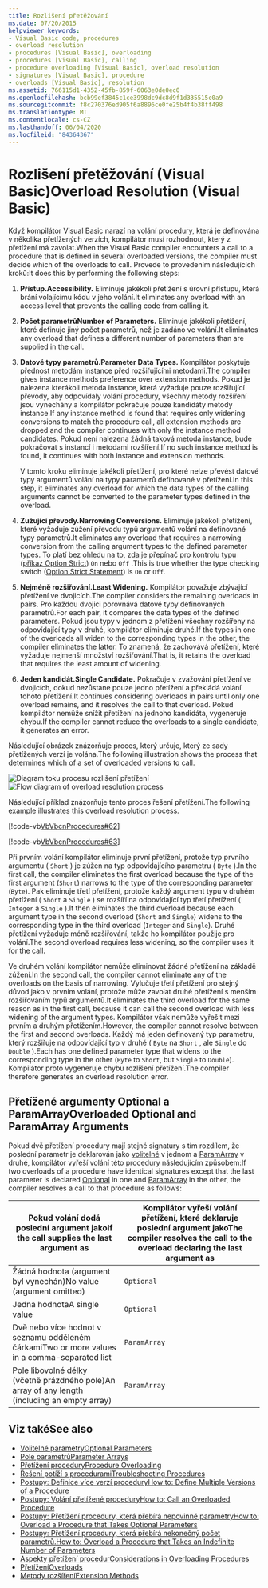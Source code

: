 ```yaml
---
title: Rozlišení přetěžování
ms.date: 07/20/2015
helpviewer_keywords:
- Visual Basic code, procedures
- overload resolution
- procedures [Visual Basic], overloading
- procedures [Visual Basic], calling
- procedure overloading [Visual Basic], overload resolution
- signatures [Visual Basic], procedure
- overloads [Visual Basic], resolution
ms.assetid: 766115d1-4352-45fb-859f-6063e0de0ec0
ms.openlocfilehash: bcb99ef3845c1ce3998dc9dc8d9f1d335515c0a9
ms.sourcegitcommit: f8c270376ed905f6a8896ce0fe25b4f4b38ff498
ms.translationtype: MT
ms.contentlocale: cs-CZ
ms.lasthandoff: 06/04/2020
ms.locfileid: "84364367"
---
```

# <a name="overload-resolution-visual-basic"></a><span data-ttu-id="31fef-102">Rozlišení přetěžování (Visual Basic)</span><span class="sxs-lookup"><span data-stu-id="31fef-102">Overload Resolution (Visual Basic)</span></span>
<span data-ttu-id="31fef-103">Když kompilátor Visual Basic narazí na volání procedury, která je definována v několika přetížených verzích, kompilátor musí rozhodnout, který z přetížení má zavolat.</span><span class="sxs-lookup"><span data-stu-id="31fef-103">When the Visual Basic compiler encounters a call to a procedure that is defined in several overloaded versions, the compiler must decide which of the overloads to call.</span></span> <span data-ttu-id="31fef-104">Provede to provedením následujících kroků:</span><span class="sxs-lookup"><span data-stu-id="31fef-104">It does this by performing the following steps:</span></span>  
  
1. <span data-ttu-id="31fef-105">**Přístup.**</span><span class="sxs-lookup"><span data-stu-id="31fef-105">**Accessibility.**</span></span> <span data-ttu-id="31fef-106">Eliminuje jakékoli přetížení s úrovní přístupu, která brání volajícímu kódu v jeho volání.</span><span class="sxs-lookup"><span data-stu-id="31fef-106">It eliminates any overload with an access level that prevents the calling code from calling it.</span></span>  
  
2. <span data-ttu-id="31fef-107">**Počet parametrů**</span><span class="sxs-lookup"><span data-stu-id="31fef-107">**Number of Parameters.**</span></span> <span data-ttu-id="31fef-108">Eliminuje jakékoli přetížení, které definuje jiný počet parametrů, než je zadáno ve volání.</span><span class="sxs-lookup"><span data-stu-id="31fef-108">It eliminates any overload that defines a different number of parameters than are supplied in the call.</span></span>  
  
3. <span data-ttu-id="31fef-109">**Datové typy parametrů.**</span><span class="sxs-lookup"><span data-stu-id="31fef-109">**Parameter Data Types.**</span></span> <span data-ttu-id="31fef-110">Kompilátor poskytuje přednost metodám instance před rozšiřujícími metodami.</span><span class="sxs-lookup"><span data-stu-id="31fef-110">The compiler gives instance methods preference over extension methods.</span></span> <span data-ttu-id="31fef-111">Pokud je nalezena kterákoli metoda instance, která vyžaduje pouze rozšiřující převody, aby odpovídaly volání procedury, všechny metody rozšíření jsou vynechány a kompilátor pokračuje pouze kandidáty metody instance.</span><span class="sxs-lookup"><span data-stu-id="31fef-111">If any instance method is found that requires only widening conversions to match the procedure call, all extension methods are dropped and the compiler continues with only the instance method candidates.</span></span> <span data-ttu-id="31fef-112">Pokud není nalezena žádná taková metoda instance, bude pokračovat s instancí i metodami rozšíření.</span><span class="sxs-lookup"><span data-stu-id="31fef-112">If no such instance method is found, it continues with both instance and extension methods.</span></span>  
  
     <span data-ttu-id="31fef-113">V tomto kroku eliminuje jakékoli přetížení, pro které nelze převést datové typy argumentů volání na typy parametrů definované v přetížení.</span><span class="sxs-lookup"><span data-stu-id="31fef-113">In this step, it eliminates any overload for which the data types of the calling arguments cannot be converted to the parameter types defined in the overload.</span></span>  
  
4. <span data-ttu-id="31fef-114">**Zužující převody.**</span><span class="sxs-lookup"><span data-stu-id="31fef-114">**Narrowing Conversions.**</span></span> <span data-ttu-id="31fef-115">Eliminuje jakékoli přetížení, které vyžaduje zúžení převodu typů argumentů volání na definované typy parametrů.</span><span class="sxs-lookup"><span data-stu-id="31fef-115">It eliminates any overload that requires a narrowing conversion from the calling argument types to the defined parameter types.</span></span> <span data-ttu-id="31fef-116">To platí bez ohledu na to, zda je přepínač pro kontrolu typu ([příkaz Option Strict](../../../language-reference/statements/option-strict-statement.md)) `On` nebo `Off` .</span><span class="sxs-lookup"><span data-stu-id="31fef-116">This is true whether the type checking switch ([Option Strict Statement](../../../language-reference/statements/option-strict-statement.md)) is `On` or `Off`.</span></span>  
  
5. <span data-ttu-id="31fef-117">**Nejméně rozšiřování.**</span><span class="sxs-lookup"><span data-stu-id="31fef-117">**Least Widening.**</span></span> <span data-ttu-id="31fef-118">Kompilátor považuje zbývající přetížení ve dvojicích.</span><span class="sxs-lookup"><span data-stu-id="31fef-118">The compiler considers the remaining overloads in pairs.</span></span> <span data-ttu-id="31fef-119">Pro každou dvojici porovnává datové typy definovaných parametrů.</span><span class="sxs-lookup"><span data-stu-id="31fef-119">For each pair, it compares the data types of the defined parameters.</span></span> <span data-ttu-id="31fef-120">Pokud jsou typy v jednom z přetížení všechny rozšířeny na odpovídající typy v druhé, kompilátor eliminuje druhé.</span><span class="sxs-lookup"><span data-stu-id="31fef-120">If the types in one of the overloads all widen to the corresponding types in the other, the compiler eliminates the latter.</span></span> <span data-ttu-id="31fef-121">To znamená, že zachovává přetížení, které vyžaduje nejmenší množství rozšiřování.</span><span class="sxs-lookup"><span data-stu-id="31fef-121">That is, it retains the overload that requires the least amount of widening.</span></span>  
  
6. <span data-ttu-id="31fef-122">**Jeden kandidát.**</span><span class="sxs-lookup"><span data-stu-id="31fef-122">**Single Candidate.**</span></span> <span data-ttu-id="31fef-123">Pokračuje v zvažování přetížení ve dvojicích, dokud nezůstane pouze jedno přetížení a překládá volání tohoto přetížení.</span><span class="sxs-lookup"><span data-stu-id="31fef-123">It continues considering overloads in pairs until only one overload remains, and it resolves the call to that overload.</span></span> <span data-ttu-id="31fef-124">Pokud kompilátor nemůže snížit přetížení na jednoho kandidáta, vygeneruje chybu.</span><span class="sxs-lookup"><span data-stu-id="31fef-124">If the compiler cannot reduce the overloads to a single candidate, it generates an error.</span></span>  
  
 <span data-ttu-id="31fef-125">Následující obrázek znázorňuje proces, který určuje, který ze sady přetížených verzí je volána.</span><span class="sxs-lookup"><span data-stu-id="31fef-125">The following illustration shows the process that determines which of a set of overloaded versions to call.</span></span>  
  
 <span data-ttu-id="31fef-126">![Diagram toku procesu rozlišení přetížení](./media/overload-resolution/determine-overloaded-version.gif "Řešení mezi přetíženými verzemi")</span><span class="sxs-lookup"><span data-stu-id="31fef-126">![Flow diagram of overload resolution process](./media/overload-resolution/determine-overloaded-version.gif "Resolving among overloaded versions")</span></span>
  
 <span data-ttu-id="31fef-127">Následující příklad znázorňuje tento proces řešení přetížení.</span><span class="sxs-lookup"><span data-stu-id="31fef-127">The following example illustrates this overload resolution process.</span></span>  
  
 [!code-vb[VbVbcnProcedures#62](~/samples/snippets/visualbasic/VS_Snippets_VBCSharp/VbVbcnProcedures/VB/Class1.vb#62)]  
  
 [!code-vb[VbVbcnProcedures#63](~/samples/snippets/visualbasic/VS_Snippets_VBCSharp/VbVbcnProcedures/VB/Class1.vb#63)]  
  
 <span data-ttu-id="31fef-128">Při prvním volání kompilátor eliminuje první přetížení, protože typ prvního argumentu ( `Short` ) je zúžen na typ odpovídajícího parametru ( `Byte` ).</span><span class="sxs-lookup"><span data-stu-id="31fef-128">In the first call, the compiler eliminates the first overload because the type of the first argument (`Short`) narrows to the type of the corresponding parameter (`Byte`).</span></span> <span data-ttu-id="31fef-129">Pak eliminuje třetí přetížení, protože každý argument typu v druhém přetížení ( `Short` a `Single` ) se rozšíří na odpovídající typ třetí přetížení ( `Integer` a `Single` ).</span><span class="sxs-lookup"><span data-stu-id="31fef-129">It then eliminates the third overload because each argument type in the second overload (`Short` and `Single`) widens to the corresponding type in the third overload (`Integer` and `Single`).</span></span> <span data-ttu-id="31fef-130">Druhé přetížení vyžaduje méně rozšiřování, takže ho kompilátor použije pro volání.</span><span class="sxs-lookup"><span data-stu-id="31fef-130">The second overload requires less widening, so the compiler uses it for the call.</span></span>  
  
 <span data-ttu-id="31fef-131">Ve druhém volání kompilátor nemůže eliminovat žádné přetížení na základě zúžení.</span><span class="sxs-lookup"><span data-stu-id="31fef-131">In the second call, the compiler cannot eliminate any of the overloads on the basis of narrowing.</span></span> <span data-ttu-id="31fef-132">Vylučuje třetí přetížení pro stejný důvod jako v prvním volání, protože může zavolat druhé přetížení s menším rozšiřováním typů argumentů.</span><span class="sxs-lookup"><span data-stu-id="31fef-132">It eliminates the third overload for the same reason as in the first call, because it can call the second overload with less widening of the argument types.</span></span> <span data-ttu-id="31fef-133">Kompilátor však nemůže vyřešit mezi prvním a druhým přetížením.</span><span class="sxs-lookup"><span data-stu-id="31fef-133">However, the compiler cannot resolve between the first and second overloads.</span></span> <span data-ttu-id="31fef-134">Každý má jeden definovaný typ parametru, který rozšiřuje na odpovídající typ v druhé ( `Byte` na `Short` , ale `Single` do `Double` ).</span><span class="sxs-lookup"><span data-stu-id="31fef-134">Each has one defined parameter type that widens to the corresponding type in the other (`Byte` to `Short`, but `Single` to `Double`).</span></span> <span data-ttu-id="31fef-135">Kompilátor proto vygeneruje chybu rozlišení přetížení.</span><span class="sxs-lookup"><span data-stu-id="31fef-135">The compiler therefore generates an overload resolution error.</span></span>  
  
## <a name="overloaded-optional-and-paramarray-arguments"></a><span data-ttu-id="31fef-136">Přetížené argumenty Optional a ParamArray</span><span class="sxs-lookup"><span data-stu-id="31fef-136">Overloaded Optional and ParamArray Arguments</span></span>  
 <span data-ttu-id="31fef-137">Pokud dvě přetížení procedury mají stejné signatury s tím rozdílem, že poslední parametr je deklarován jako [volitelné](../../../language-reference/modifiers/optional.md) v jednom a [ParamArray](../../../language-reference/modifiers/paramarray.md) v druhé, kompilátor vyřeší volání této procedury následujícím způsobem:</span><span class="sxs-lookup"><span data-stu-id="31fef-137">If two overloads of a procedure have identical signatures except that the last parameter is declared [Optional](../../../language-reference/modifiers/optional.md) in one and [ParamArray](../../../language-reference/modifiers/paramarray.md) in the other, the compiler resolves a call to that procedure as follows:</span></span>  
  
|<span data-ttu-id="31fef-138">Pokud volání dodá poslední argument jako</span><span class="sxs-lookup"><span data-stu-id="31fef-138">If the call supplies the last argument as</span></span>|<span data-ttu-id="31fef-139">Kompilátor vyřeší volání přetížení, které deklaruje poslední argument jako</span><span class="sxs-lookup"><span data-stu-id="31fef-139">The compiler resolves the call to the overload declaring the last argument as</span></span>|  
|---|---|  
|<span data-ttu-id="31fef-140">Žádná hodnota (argument byl vynechán)</span><span class="sxs-lookup"><span data-stu-id="31fef-140">No value (argument omitted)</span></span>|`Optional`|  
|<span data-ttu-id="31fef-141">Jedna hodnota</span><span class="sxs-lookup"><span data-stu-id="31fef-141">A single value</span></span>|`Optional`|  
|<span data-ttu-id="31fef-142">Dvě nebo více hodnot v seznamu odděleném čárkami</span><span class="sxs-lookup"><span data-stu-id="31fef-142">Two or more values in a comma-separated list</span></span>|`ParamArray`|  
|<span data-ttu-id="31fef-143">Pole libovolné délky (včetně prázdného pole)</span><span class="sxs-lookup"><span data-stu-id="31fef-143">An array of any length (including an empty array)</span></span>|`ParamArray`|  
  
## <a name="see-also"></a><span data-ttu-id="31fef-144">Viz také</span><span class="sxs-lookup"><span data-stu-id="31fef-144">See also</span></span>

- [<span data-ttu-id="31fef-145">Volitelné parametry</span><span class="sxs-lookup"><span data-stu-id="31fef-145">Optional Parameters</span></span>](./optional-parameters.md)
- [<span data-ttu-id="31fef-146">Pole parametrů</span><span class="sxs-lookup"><span data-stu-id="31fef-146">Parameter Arrays</span></span>](./parameter-arrays.md)
- [<span data-ttu-id="31fef-147">Přetížení procedury</span><span class="sxs-lookup"><span data-stu-id="31fef-147">Procedure Overloading</span></span>](./procedure-overloading.md)
- [<span data-ttu-id="31fef-148">Řešení potíží s procedurami</span><span class="sxs-lookup"><span data-stu-id="31fef-148">Troubleshooting Procedures</span></span>](./troubleshooting-procedures.md)
- [<span data-ttu-id="31fef-149">Postupy: Definice více verzí procedury</span><span class="sxs-lookup"><span data-stu-id="31fef-149">How to: Define Multiple Versions of a Procedure</span></span>](./how-to-define-multiple-versions-of-a-procedure.md)
- [<span data-ttu-id="31fef-150">Postupy: Volání přetížené procedury</span><span class="sxs-lookup"><span data-stu-id="31fef-150">How to: Call an Overloaded Procedure</span></span>](./how-to-call-an-overloaded-procedure.md)
- [<span data-ttu-id="31fef-151">Postupy: Přetížení procedury, která přebírá nepovinné parametry</span><span class="sxs-lookup"><span data-stu-id="31fef-151">How to: Overload a Procedure that Takes Optional Parameters</span></span>](./how-to-overload-a-procedure-that-takes-optional-parameters.md)
- [<span data-ttu-id="31fef-152">Postupy: Přetížení procedury, která přebírá nekonečný počet parametrů.</span><span class="sxs-lookup"><span data-stu-id="31fef-152">How to: Overload a Procedure that Takes an Indefinite Number of Parameters</span></span>](./how-to-overload-a-procedure-that-takes-an-indefinite-number-of-parameters.md)
- [<span data-ttu-id="31fef-153">Aspekty přetížení procedur</span><span class="sxs-lookup"><span data-stu-id="31fef-153">Considerations in Overloading Procedures</span></span>](./considerations-in-overloading-procedures.md)
- [<span data-ttu-id="31fef-154">Přetížení</span><span class="sxs-lookup"><span data-stu-id="31fef-154">Overloads</span></span>](../../../language-reference/modifiers/overloads.md)
- [<span data-ttu-id="31fef-155">Metody rozšíření</span><span class="sxs-lookup"><span data-stu-id="31fef-155">Extension Methods</span></span>](./extension-methods.md)
